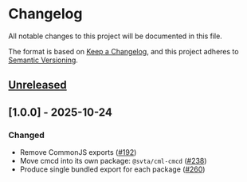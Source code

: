 # Changelog

All notable changes to this project will be documented in this file.

The format is based on [Keep a Changelog](https://keepachangelog.com/en/1.0.0/),
and this project adheres to
[Semantic Versioning](https://semver.org/spec/v2.0.0.html).

## [Unreleased]

## [1.0.0] - 2025-10-24

### Changed

- Remove CommonJS exports ([#192](https://github.com/streaming-video-technology-alliance/common-media-library/issues/192))
- Move cmcd into its own package: `@svta/cml-cmcd` ([#238](https://github.com/streaming-video-technology-alliance/common-media-library/issues/238))
- Produce single bundled export for each package ([#260](https://github.com/streaming-video-technology-alliance/common-media-library/issues/260))

[Unreleased]: https://github.com/streaming-video-technology-alliance/common-media-library/compare/xml-v1.0.0...HEAD
